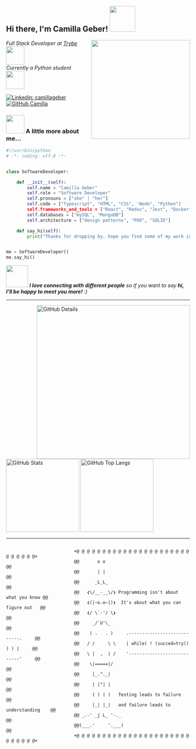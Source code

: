 <h2> Hi there, I'm Camilla Geber! <img src="https://media.giphy.com/media/mGcNjsfWAjY5AEZNw6/giphy.gif" width="70"></h2>
<img align='right' src="https://s4.aconvert.com/convert/p3r68-cdx67/atwq1-q8yjq.png" width="270">
<p><em>Full Stack Developer at <a href="https://www.betrybe.com">Trybe </a><img src="https://media2.giphy.com/media/v1.Y2lkPTc5MGI3NjExODQ1NWMyZmJkYWFmOGM5YTlhZTNiNTZhYzVlOTVjNDExODA1ZDIzNSZjdD1n/UEGwYCVTBFa9tJEf66/giphy.gif" width="50"></br>Currently a Python student </a><img src="https://i.giphy.com/media/gG9fVWJdN41NeiHhzk/giphy.webp" width="50"> 
</em></p>

[![Linkedin: camillageber](https://img.shields.io/badge/-camillageber-blue?style=flat-square&logo=Linkedin&logoColor=white&link=https://www.linkedin.com/in/camilla-geber/)](https://www.linkedin.com/in/camilla-geber/)
[![GitHub Camilla](https://img.shields.io/github/followers/camilla?label=follow&style=social)](https://github.com/camillageber)


### <img src="https://media.giphy.com/media/VgCDAzcKvsR6OM0uWg/giphy.gif" width="50"> A little more about me...

```python
#!/usr/bin/python
# -*- coding: utf-8 -*-


class SoftwareDeveloper:

    def __init__(self):
        self.name = "Camilla Geber"
        self.role = "Software Developer"
        self.pronouns = ["she" | "her"]
        self.code = ["Typescript", "HTML", "CSS", 'Node", "Python"]
        self.frameworks_and_tools = ["React", "Redux", "Jest", "Docker", "Express"]
        self.databases = ["mySQL", "MongoDB"]
        self.architecture = ["design patterns", "POO", "SOLID"]

    def say_hi(self):
        print("Thanks for dropping by, hope you find some of my work interesting. ;)")


me = SoftwareDeveloper()
me.say_hi()
```



<img src="https://media.giphy.com/media/LnQjpWaON8nhr21vNW/giphy.gif" width="60"> <em><b>I love connecting with different people</b> so if you want to say <b>hi, I'll be happy to meet you more!</b> :)</em>

-----

<div>
<img align="right" alt="GitHub Details" width="420px" src="http://github-profile-summary-cards.vercel.app/api/cards/profile-details?username=camillageber&theme=github_dark"/>
<!--- <img alt="GitHub Commits" width="200px" src="http://github-profile-summary-cards.vercel.app/api/cards/productive-time?username=camillageber&theme=github_dark"/> -->
<img alt="GitHub Stats" width="200px" src="http://github-profile-summary-cards.vercel.app/api/cards/stats?username=camillageber&theme=github_dark"/>
<img alt="GitHub Top Langs" width="200px" src="http://github-profile-summary-cards.vercel.app/api/cards/repos-per-language?username=camillageber&theme=github_dark"/>
</div>

-----

```

                          +@ @ @ @ @ @ @ @ @ @ @ @ @ @ @ @ @ @ @ @ @ @ @ @ @ @ @ @+
                          @@       o o                                           @@
                          @@       | |                                           @@
                          @@      _L_L_                                          @@
                          @@   ❮\/__-__\/❯ Programming isn't about what you know @@
                          @@   ❮(|~o.o~|)❯  It's about what you can figure out   @@
                          @@   ❮/ \`-'/ \❯                                       @@
                          @@     _/`U'\_                                         @@
                          @@    ( .   . )     .----------------------------.     @@
                          @@   / /     \ \    | while( ! (succed=try() ) ) |     @@
                          @@   \ |  ,  | /    '----------------------------'     @@
                          @@    \|=====|/                                        @@
                          @@     |_.^._|                                         @@
                          @@     | |"| |                                         @@
                          @@     ( ) ( )   Testing leads to failure              @@
                          @@     |_| |_|   and failure leads to understanding    @@
                          @@ _.-' _j L_ '-._                                     @@
                          @@(___.'     '.___)                                    @@
                          +@ @ @ @ @ @ @ @ @ @ @ @ @ @ @ @ @ @ @ @ @ @ @ @ @ @ @ @+

```
